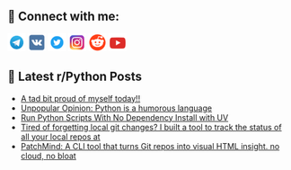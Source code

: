 ## 🔎 Connect with me:
[<img src="https://github.com/bullbesh/bullbesh/blob/main/images/Telegram.png" width="32" height="32" />](https://t.me/bullbesh)
[<img src="https://github.com/bullbesh/bullbesh/blob/main/images/VK.png" width="32" height="32" />](https://vk.com/bullbesh)
[<img src="https://github.com/bullbesh/bullbesh/blob/main/images/Twitter.png" width="32" height="32" />](https://twitter.com/bullbesh1)
[<img src="https://github.com/bullbesh/bullbesh/blob/main/images/Instagram.png" width="32" height="32" />](https://www.instagram.com/bullbesh)
[<img src="https://github.com/bullbesh/bullbesh/blob/main/images/Reddit.png" width="32" height="32" />](https://www.reddit.com/user/bullbesh)
[<img src="https://github.com/bullbesh/bullbesh/blob/main/images/YouTube.png" width="32" height="32" />](https://www.youtube.com/channel/UCtfjRs6uzgq5mfm8S06WTcg)

## 📕 Latest r/Python Posts
<!-- BLOG-POST-LIST:START -->
- [A tad bit proud of myself today!!](https://www.reddit.com/r/Python/comments/1lupse7/a_tad_bit_proud_of_myself_today/)
- [Unpopular Opinion: Python is a humorous language](https://www.reddit.com/r/Python/comments/1lumxkq/unpopular_opinion_python_is_a_humorous_language/)
- [Run Python Scripts With No Dependency Install with UV](https://www.reddit.com/r/Python/comments/1lulh7u/run_python_scripts_with_no_dependency_install/)
- [Tired of forgetting local git changes? I built a tool to track the status of all your local repos at](https://www.reddit.com/r/Python/comments/1luiz8o/tired_of_forgetting_local_git_changes_i_built_a/)
- [PatchMind: A CLI tool that turns Git repos into visual HTML insight. no cloud, no bloat](https://www.reddit.com/r/Python/comments/1luifni/patchmind_a_cli_tool_that_turns_git_repos_into/)
<!-- BLOG-POST-LIST:END -->
